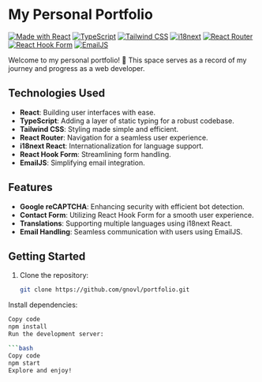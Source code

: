 # My Personal Portfolio

[![Made with React](https://img.shields.io/badge/Made%20with-React-blue?style=for-the-badge&logo=react)](https://reactjs.org/)
[![TypeScript](https://img.shields.io/badge/TypeScript-007ACC?style=for-the-badge&logo=typescript&logoColor=white)](https://www.typescriptlang.org/)
[![Tailwind CSS](https://img.shields.io/badge/Tailwind%20CSS-38B2AC?style=for-the-badge&logo=tailwind-css&logoColor=white)](https://tailwindcss.com/)
[![i18next](https://img.shields.io/badge/i18next-FBE173?style=for-the-badge&logo=i18next&logoColor=white)](https://www.i18next.com/)
[![React Router](https://img.shields.io/badge/React%20Router-CA4245?style=for-the-badge&logo=react-router&logoColor=white)](https://reactrouter.com/)
[![React Hook Form](https://img.shields.io/badge/React%20Hook%20Form-20232A?style=for-the-badge&logo=react&logoColor=61DAFB)](https://react-hook-form.com/)
[![EmailJS](https://img.shields.io/badge/EmailJS-0DB7E4?style=for-the-badge&logo=email&logoColor=white)](https://www.emailjs.com/)

Welcome to my personal portfolio! 🚀 This space serves as a record of my journey and progress as a web developer.

## Technologies Used

- **React**: Building user interfaces with ease.
- **TypeScript**: Adding a layer of static typing for a robust codebase.
- **Tailwind CSS**: Styling made simple and efficient.
- **React Router**: Navigation for a seamless user experience.
- **i18next React**: Internationalization for language support.
- **React Hook Form**: Streamlining form handling.
- **EmailJS**: Simplifying email integration.

## Features

- **Google reCAPTCHA**: Enhancing security with efficient bot detection.
- **Contact Form**: Utilizing React Hook Form for a smooth user experience.
- **Translations**: Supporting multiple languages using i18next React.
- **Email Handling**: Seamless communication with users using EmailJS.

## Getting Started

1. Clone the repository:

   ```bash
   git clone https://github.com/gnovl/portfolio.git
   ```

Install dependencies:

````bash
Copy code
npm install
Run the development server:

```bash
Copy code
npm start
Explore and enjoy!
````
